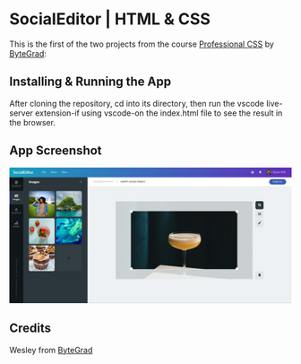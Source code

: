 # SocialEditor | HTML & CSS

This is the first of the two projects from the course [Professional CSS](https://bytegrad.com/courses/professional-css) by [ByteGrad](https://bytegrad.com/):

## Installing & Running the App

After cloning the repository, cd into its directory, then run the vscode live-server extension-if using vscode-on the index.html file to see the result in the browser.

## App Screenshot

![Alt text](https://github.com/DakouriKobri/social-editor-html-css/blob/main/SocialEditor.png 'SocialEditor app screenshot')

## Credits

Wesley from [ByteGrad](https://bytegrad.com/)
